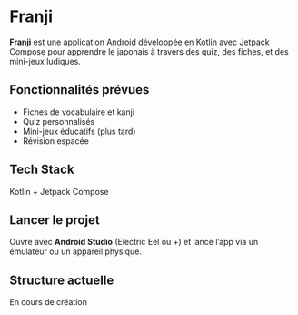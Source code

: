 # Franji
**Franji** est une application Android développée en Kotlin avec Jetpack Compose pour apprendre le japonais à travers des quiz, des fiches, et des mini-jeux ludiques.

## Fonctionnalités prévues
- Fiches de vocabulaire et kanji
- Quiz personnalisés
- Mini-jeux éducatifs (plus tard)
- Révision espacée

## Tech Stack
Kotlin + Jetpack Compose

## Lancer le projet
Ouvre avec **Android Studio** (Electric Eel ou +) et lance l’app via un émulateur ou un appareil physique.

## Structure actuelle
En cours de création
